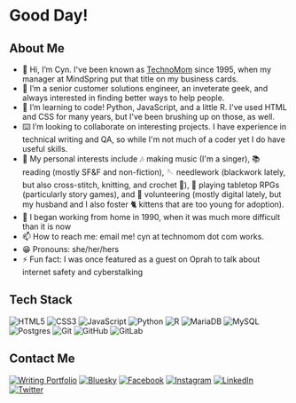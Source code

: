 # Good Day!

## About Me
- 👋 Hi, I’m Cyn. I've been known as [TechnoMom](https://technomom.com/) since 1995, when my manager at MindSpring put that title on my business cards.
- 👀 I’m a senior customer solutions engineer, an inveterate geek, and always interested in finding better ways to help people.
- 🌱 I’m learning to code! Python, JavaScript, and a little R. I've used HTML and CSS for many years, but I've been brushing up on those, as well.
- ⌨️ I’m looking to collaborate on interesting projects. I have experience in technical writing and QA, so while I'm not much of a coder yet I do have useful skills.
- 💜 My personal interests include 🎶 making music (I'm a singer), 📚 reading (mostly SF&F and non-fiction), 🪡 needlework (blackwork lately, but also cross-stitch, knitting, and crochet 🧶), 🎲 playing tabletop RPGs (particularly story games), and 🫶 volunteering (mostly digital lately, but my husband and I also foster 🐈 kittens that are too young for adoption).
- 🏡 I began working from home in 1990, when it was much more difficult than it is now
- 📫 How to reach me: email me! cyn at technomom dot com works.
- :grin: Pronouns: she/her/hers
- :zap: Fun fact: I was once featured as a guest on Oprah to talk about internet safety and cyberstalking

## Tech Stack
![HTML5](https://img.shields.io/badge/html5-%23E34F26.svg?style=for-the-badge&logo=html5&logoColor=white) ![CSS3](https://img.shields.io/badge/css3-%231572B6.svg?style=for-the-badge&logo=css3&logoColor=white) ![JavaScript](https://img.shields.io/badge/javascript-%23323330.svg?style=for-the-badge&logo=javascript&logoColor=%23F7DF1E) ![Python](https://img.shields.io/badge/python-3670A0?style=for-the-badge&logo=python&logoColor=ffdd54) ![R](https://img.shields.io/badge/r-%23276DC3.svg?style=for-the-badge&logo=r&logoColor=white) ![MariaDB](https://img.shields.io/badge/MariaDB-003545?style=for-the-badge&logo=mariadb&logoColor=white) ![MySQL](https://img.shields.io/badge/mysql-%2300f.svg?style=for-the-badge&logo=mysql&logoColor=white) ![Postgres](https://img.shields.io/badge/postgres-%23316192.svg?style=for-the-badge&logo=postgresql&logoColor=white) ![Git](https://img.shields.io/badge/git-%23F05033.svg?style=for-the-badge&logo=git&logoColor=white) ![GitHub](https://img.shields.io/badge/github-%23121011.svg?style=for-the-badge&logo=github&logoColor=white) ![GitLab](https://img.shields.io/badge/gitlab-%23181717.svg?style=for-the-badge&logo=gitlab&logoColor=white) 

## Contact Me
[![Writing Portfolio](https://img.shields.io/badge/Portfolio-1DA1F2?style=for-the-badge&logo=website&logoColor=white)](https://cynarmistead.com/) [![Bluesky](https://img.shields.io/badge/Bluesky-0285FF?logo=bluesky&logoColor=fff&style=for-the-badge)](https://bsky.app/profile/technomom.bsky.social) [![Facebook](https://img.shields.io/badge/Facebook-%231877F2.svg?style=for-the-badge&logo=Facebook&logoColor=white)](https://facebook.com/technomom) [![Instagram](https://img.shields.io/badge/Instagram-%23E4405F.svg?style=for-the-badge&logo=Instagram&logoColor=white)](https://instagram.com/bellamiaow/) [![LinkedIn](https://img.shields.io/badge/LinkedIn-0077B5?style=for-the-badge&logo=linkedin&logoColor=white)](https://www.linkedin.com/in/cyn-newman) [![Twitter](https://img.shields.io/badge/Twitter-1DA1F2?style=for-the-badge&logo=twitter&logoColor=white)](https://twitter.com/technomom)


 

<!---
TechnoMom/TechnoMom is a ✨ special ✨ repository because its `README.md` (this file) appears on your GitHub profile.
You can click the Preview link to take a look at your changes.
--->
